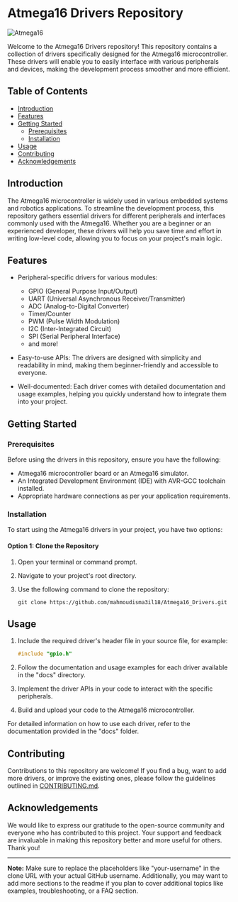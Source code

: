 # Atmega16 Drivers Repository

![Atmega16](https://img.shields.io/badge/Microcontroller-Atmega16-blue)

Welcome to the Atmega16 Drivers repository! This repository contains a collection of drivers specifically designed for the Atmega16 microcontroller. These drivers will enable you to easily interface with various peripherals and devices, making the development process smoother and more efficient.

## Table of Contents

- [Introduction](#introduction)
- [Features](#features)
- [Getting Started](#getting-started)
  - [Prerequisites](#prerequisites)
  - [Installation](#installation)
- [Usage](#usage)
- [Contributing](#contributing)
- [Acknowledgements](#acknowledgements)

## Introduction

The Atmega16 microcontroller is widely used in various embedded systems and robotics applications. To streamline the development process, this repository gathers essential drivers for different peripherals and interfaces commonly used with the Atmega16. Whether you are a beginner or an experienced developer, these drivers will help you save time and effort in writing low-level code, allowing you to focus on your project's main logic.

## Features

- Peripheral-specific drivers for various modules:
  - GPIO (General Purpose Input/Output)
  - UART (Universal Asynchronous Receiver/Transmitter)
  - ADC (Analog-to-Digital Converter)
  - Timer/Counter
  - PWM (Pulse Width Modulation)
  - I2C (Inter-Integrated Circuit)
  - SPI (Serial Peripheral Interface)
  - and more!

- Easy-to-use APIs: The drivers are designed with simplicity and readability in mind, making them beginner-friendly and accessible to everyone.

- Well-documented: Each driver comes with detailed documentation and usage examples, helping you quickly understand how to integrate them into your project.

## Getting Started

### Prerequisites

Before using the drivers in this repository, ensure you have the following:

- Atmega16 microcontroller board or an Atmega16 simulator.
- An Integrated Development Environment (IDE) with AVR-GCC toolchain installed.
- Appropriate hardware connections as per your application requirements.

### Installation

To start using the Atmega16 drivers in your project, you have two options:

#### Option 1: Clone the Repository

1. Open your terminal or command prompt.
2. Navigate to your project's root directory.
3. Use the following command to clone the repository:

   ```
   git clone https://github.com/mahmoudisma3il18/Atmega16_Drivers.git
   ```

## Usage

1. Include the required driver's header file in your source file, for example:

   ```c
   #include "gpio.h"
   ```

2. Follow the documentation and usage examples for each driver available in the "docs" directory.

3. Implement the driver APIs in your code to interact with the specific peripherals.

4. Build and upload your code to the Atmega16 microcontroller.

For detailed information on how to use each driver, refer to the documentation provided in the "docs" folder.

## Contributing

Contributions to this repository are welcome! If you find a bug, want to add more drivers, or improve the existing ones, please follow the guidelines outlined in [CONTRIBUTING.md](CONTRIBUTING.md).


## Acknowledgements

We would like to express our gratitude to the open-source community and everyone who has contributed to this project. Your support and feedback are invaluable in making this repository better and more useful for others. Thank you!

---

**Note:** Make sure to replace the placeholders like "your-username" in the clone URL with your actual GitHub username. Additionally, you may want to add more sections to the readme if you plan to cover additional topics like examples, troubleshooting, or a FAQ section.
